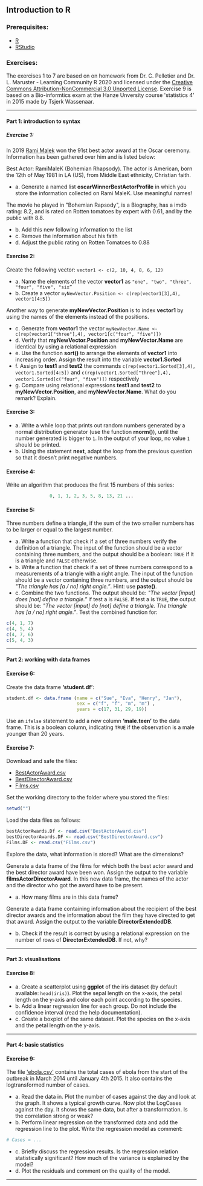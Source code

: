 ## Introduction to R

### Prerequisites:
- [R](http://cran.r-project.org/) 
- [RStudio](http://www.rstudio.com/products/rstudio/download/)

### Exercises:

The exercises 1 to 7 are based on on homework from Dr. C. Pelletier and Dr. L. Maruster - Learning Community R 2020 and licensed under the [Creative Commons Attribution-NonCommercial 3.0 Unported License](https://creativecommons.org/licenses/by-nc/3.0/). Exercise 9 is based on a Bio-informtics exam at the Hanze Unversity course 'statistics 4' in 2015 made by Tsjerk Wassenaar.

___

#### Part 1: introduction to syntax
##### Exercise 1:
In 2019 [Rami Malek](https://en.wikipedia.org/wiki/Rami_Malek) won the 91st best actor award at the Oscar ceremony. Information has been gathered over him and is listed below:

Best Actor: RamiMaleK (Bohemian Rhapsody). The actor is American, born the 12th of May 1981 in LA (US), from Middle East ethnicity, Christian faith.
- a. Generate a named list **oscarWinnerBestActorProfile** in which you store the information collected on Rami MaleK. Use meaningful names!

The movie he played in "Bohemian Rapsody", is a Biography, has a imdb rating: 8.2, and is rated on Rotten tomatoes by expert with 0.61, and by the public with 8.8.
- b. Add this new following information to the list
- c. Remove the information about his faith
- d. Adjust the public rating on Rotten Tomatoes to 0.88 

#### Exercise 2:
Create the following vector: ```vector1 <- c(2, 10, 4, 8, 6, 12)```

- a. Name the elements of the vector **vector1** as ```"one", "two", "three", "four", "five", "six”``` 
- b. Create a vector ```myNewVector.Position <- c(rep(vector1[3],4), vector1[4:5])```

Another way to generate **myNewVector.Position** is to index **vector1** by using the names of the elements instead of the positions. 
- c. Generate from **vector1** the vector ```myNewVector.Name <- c(rep(vector1["three"],4), vector1[c("four", "five")])```
- d. Verify that **myNewVector.Position** and **myNewVector.Name** are identical by using a relational expression
- e. Use the function **sort()** to arrange the elements of **vector1** into increasing order. Assign the result into the variable **vector1.Sorted**
- f. Assign to **test1** and **test2** the commands ```c(rep(vector1.Sorted[3],4), vector1.Sorted[4:5])``` and ```c(rep(vector1.Sorted["three"],4), vector1.Sorted[c("four", "five")])``` respectively
- g. Compare using relational expressions **test1** and **test2** to **myNewVector.Position**, and **myNewVector.Name**. What do you remark? Explain.

#### Exercise 3:
- a. Write a while loop that prints out random numbers generated by a normal distribution generator (use the function **rnorm()**), until the number generated is bigger to ```1```. In the output of your loop, no value ```1``` should be printed. 
- b. Using the statement **next**, adapt the loop from the previous question so that it doesn’t print negative numbers.

#### Exercise 4:
Write an algorithm that produces the first 15 numbers of this series: 
```R
				0, 1, 1, 2, 3, 5, 8, 13, 21 ...
```

#### Exercise 5:
Three numbers define a triangle, if the sum of the two smaller numbers has to be larger or equal to the largest number.

- a. Write a function that check if a set of three numbers verify the definition of a triangle. The input of the function should be a vector containing three numbers, and the output should be a boolean: ```TRUE``` if it is a triangle and ```FALSE``` otherwise. 
- b. Write a function that check if a set of three numbers correspond to a measurements of a triangle with a right angle. The input of the function should be a vector containing three numbers, and the output should be *"The triangle has [a / no] right angle.”*. Hint: use **paste()**.
- c. Combine the two functions. The output should be: *"The vector [input] does [not] define a triangle.”* if test a is ```FALSE```. If test a is ```TRUE```, the output should be: *"The vector [input] do [not] define a triangle. The triangle has [a / no] right angle.”*.
Test the combined function for:
```R
c(4, 1, 7)	
c(4, 5, 4)
c(4, 7, 6)	
c(5, 4, 3)
```

___

#### Part 2: working with data frames
#### Exercise 6:
Create the data frame **‘student.df’**:

```R
student.df <- data.frame (name = c("Sue", "Eva", "Henry", "Jan"),                           
                          sex = c("f", "f", "m", "m") ,                           
                          years = c(17, 31, 29, 19))
```

Use an ```ifelse``` statement to add a new column **‘male.teen’** to the data frame. This is a boolean column, indicating ```TRUE``` if the observation is a male younger than 20 years.

#### Exercise 7:
Download and safe the files: 
- [BestActorAward.csv](https://github.com/mvochteloo/Teaching-modules/blob/gh-pages/Data/BestActorAward.csv)
- [BestDirectorAward.csv](https://github.com/mvochteloo/Teaching-modules/blob/gh-pages/Data/BestDirectorAward.csv)
- [Films.csv](https://github.com/mvochteloo/Teaching-modules/blob/gh-pages/Data/Films.csv)

Set the working directory to the folder where you stored the files:
```R
setwd("")
```

Load the data files as follows:
```R
bestActorAwards.Df <- read.csv("BestActorAward.csv")
bestDirectorAwards.DF <- read.csv("BestDirectorAward.csv")
Films.DF <- read.csv("Films.csv")
```

Explore the data, what information is stored? What are the dimensions?

Generate a data frame of the films for which both the best actor award and the best director award have been won. Assign the output to the variable **filmsActorDirectorAward**. In this new data frame, the names of the actor and the director who got the award have to be present. 
- a. How many films are in this data frame?

Generate a data frame containing information about the recipient of the best director awards and the information about the film they have directed to get that award. Assign the output to the variable **DirectorExtendedDB**. 
- b. Check if the result is correct by using a relational expression on the number of rows of **DirectorExtendedDB**. If not, why?

___

#### Part 3: visualisations
#### Exercise 8:
- a. Create a scatterplot using **ggplot** of the iris dataset (by default available: ```head(iris)```).  Plot the sepal length on the x-axis, the petal length on the y-axis and color each point according to the species. 
- b. Add a linear regression line for each group. Do not include the confidence interval (read the help documentation). 
- c. Create a boxplot of the same dataset. Plot the species on the x-axis and the petal length on the y-axis.

___

#### Part 4: basic statistics
#### Exercise 9:

The file ['ebola.csv'](https://github.com/mvochteloo/Teaching-modules/blob/gh-pages/Data/ebola.csv) contains the total cases of ebola from the start of the outbreak in March 2014 until January 4th 2015. It also contains the logtransformed number of cases.
- a. Read the data in. Plot the number of cases against the day and look at the graph. It shows a typical growth curve. Now plot the LogCases against the day. It shows the same data, but after a transformation. Is the correlation strong or weak?
- b. Perform linear regression on the transformed data and add the regression line to the plot. Write the regression model as comment:
```R
# Cases = ...
```
- c. Briefly discuss the regression results. Is the regression relation statistically significant? How much of the variance is explained by the model?
- d. Plot the residuals and comment on the quality of the model.

___
